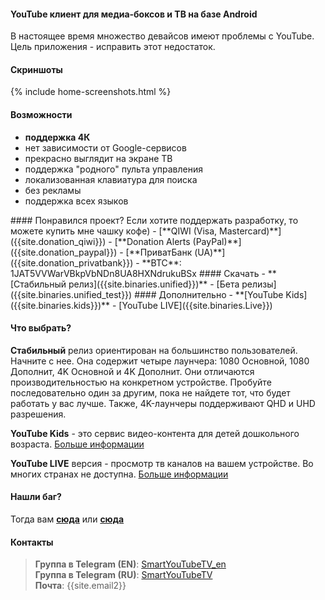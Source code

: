 #### YouTube клиент для медиа-боксов и ТВ на базе Android

В настоящее время множество девайсов имеют проблемы с YouTube. Цель приложения - исправить этот недостаток.

<!-- Данное приложение напоминает родное приложение [**YouTube for Android TV**](https://play.google.com/store/apps/details?id=com.google.android.youtube.tv), но с некоторыми изменениями (см. ниже). -->

#### Скриншоты
{% include home-screenshots.html %}

#### Возможности
- **поддержка 4К**
- нет зависимости от Google-сервисов
- прекрасно выглядит на экране ТВ
- поддержка "родного" пульта управления
- локализованная клавиатура для поиска
- без рекламы
- поддержка всех языков

<a name="donation-section"/>
#### Понравился проект?
Если хотите поддержать разработку, то можете купить мне чашку кофе)
- [**QIWI (Visa, Mastercard)**]({{site.donation_qiwi}})
- [**Donation Alerts (PayPal)**]({{site.donation_paypal}})
- [**ПриватБанк (UA)**]({{site.donation_privatbank}})
- **BTC**: 1JAT5VVWarVBkpVbNDn8UA8HXNdrukuBSx

<a name="releases-section"/>
#### Скачать
- **[Стабильный релиз]({{site.binaries.unified}})**
- [Бета релизы]({{site.binaries.unified_test}})  

<a name="source-code-section"/>
#### Дополнительно
- **[YouTube Kids]({{site.binaries.kids}})**
- [YouTube LIVE]({{site.binaries.Live}})
<!-- - **[Исходный код](https://github.com/yuliskov/SmartYouTubeTV)** -->  
<!-- - [Доп. apk]({{site.xwalk_libs}}) -->
<!-- - [MiTV2 версия]({{site.binaries.MiTV2}})    -->
<!-- - [Mystery версия]({{site.binaries.MiTV2}})    -->
<!-- - [Все релизы](https://github.com/yuliskov/SmartYouTubeTV/releases)   -->

#### Что выбрать?

**Стабильный** релиз ориентирован на большинство пользователей. Начните с нее.
Она содержит четыре лаунчера: 1080 Основной, 1080 Дополнит, 4K Основной и 4K Дополнит. Они отличаются производительностью на конкретном устройстве. Пробуйте последовательно один за другим, пока не найдете тот, что будет работать у вас лучше. Также, 4K-лаунчеры поддерживают QHD и UHD разрешения.

**YouTube Kids** - это сервис видео-контента для детей дошкольного возраста. [Больше информации](https://kids.youtube.com)

**YouTube LIVE** версия - просмотр тв каналов на вашем устройстве. Во многих странах не доступна. [Больше информации](https://tv.youtube.com)

<!-- **MiTV2** и **Mystery** версии разработаны специально для одноименных устройств, но вы также можете их попробовать. -->

<!-- **Доп. apk** - это движки вывода вывода. Используются в 1080 и 4K alt версиях. Качайте их только в том случае, если само приложение не в состоянии их поставить. -->

#### Нашли баг?
Тогда вам **[сюда](https://github.com/yuliskov/SmartYouTubeTV/issues)** или **[сюда](http://t.me/SmartYouTubeTV)**

<!-- #### Спасибо за помощь
- **[WolfganP](https://github.com/WolfganP)** (README)
- **[javierpz](https://github.com/javierpz)** (cast fix)
- **[TheRMaverick](https://github.com/TheRMaverick)** (German language)
- **[Maikell84](https://github.com/Maikell84)** (misc fixes) -->

<!-- #### Разработчик
- **[yuliskov](https://github.com/yuliskov)** -->

#### Контакты
> **Группа в Telegram (EN)**: [SmartYouTubeTV_en](http://t.me/SmartYouTubeTV_en)  
> **Группа в Telegram (RU)**: [SmartYouTubeTV](http://t.me/SmartYouTubeTV)  
> **Почта**: {{site.email2}}   